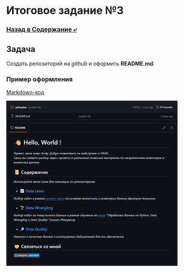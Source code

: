 # Итоговое задание №3

### [Назад в Содержание ⤶](/README.md)

## Задача
Создать репозиторий на _github_ и оформить **README.md**.

### Пример оформления

[Markdown-код](task_3/task_3.md)

<img src="/img/task_3.png" width="90%">